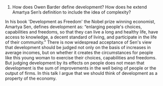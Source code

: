 1. How does Owen Barder define development? How does he extend Amartya Sen’s definition to include the idea of complexity?

In his book 'Development as Freedom' the Nobel prize winning economist, Amartya Sen, defines development as: “enlarging people's choices, capabilities and freedoms, so that they can live a long and healthy life, have access to knowledge, a decent standard of living, and participate in the life of their community.” There is now widespread acceptance of Sen's view that development should be judged not only on the basis of increases in average incomes, but on whether it creates the circumstances for people like this young woman to exercise their choices, capabilities and freedoms. But judging development by its effects on people does not mean that development is the sum of improvements in the well being of people or the output of firms. In this talk I argue that we should think of development as a property of the economy. 
